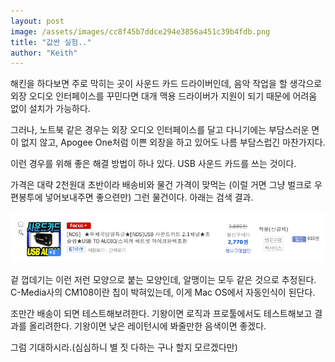 ```yaml
---
layout: post
image: /assets/images/cc8f45b7ddce294e3856a451c39b4fdb.png
title: "값싼 실험.."
author: "Keith"
---
```


해킨을 하다보면 주로 막히는 곳이 사운드 카드 드라이버인데, 음악 작업을 할 생각으로 외장 오디오 인터페이스를 꾸민다면 대개 맥용 드라이버가 지원이 되기 때문에 어려움 없이 설치가 가능하다.

그러나, 노트북 같은 경우는 외장 오디오 인터페이스를 달고 다니기에는 부담스러운 면이 없지 않고, Apogee One처럼 이쁜 외장을 하고 있어도 나름 부담스럽긴 마찬가지다.

이런 경우를 위해 좋은 해결 방법이 하나 있다. USB 사운드 카드를 쓰는 것이다.

가격은 대략 2천원대 초반이라 배송비와 물건 가격이 맞먹는 (이럴 거면 그냥 벌크로 우편봉투에 넣어보내주면 좋으련만) 그런 물건이다. 아래는 검색 결과.

![image](/assets/images/cc8f45b7ddce294e3856a451c39b4fdb.png)
 
겉 껍데기는 이런 저런 모양으로 붙는 모양인데, 알맹이는 모두 같은 것으로 추정된다. C-Media사의 CM108이란 칩이 박혀있는데, 이게 Mac OS에서 자동인식이 된단다. 

조만간 배송이 되면 테스트해보려한다. 기왕이면 로직과 프로툴에서도 테스트해보고 결과를 올리려한다. 기왕이면 낮은 레이턴시에 봐줄만한 음색이면 좋겠다.

그럼 기대하시라.(심심하니 별 짓 다하는 구나 할지 모르겠다만)

